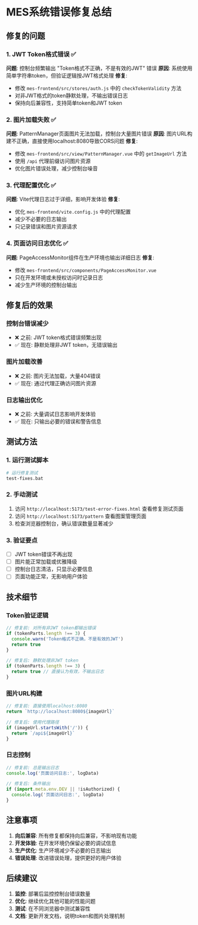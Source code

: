 # MES系统错误修复总结

## 修复的问题

### 1. JWT Token格式错误 ✅
**问题**: 控制台频繁输出 "Token格式不正确，不是有效的JWT" 错误
**原因**: 系统使用简单字符串token，但验证逻辑按JWT格式处理
**修复**: 
- 修改 `mes-frontend/src/stores/auth.js` 中的 `checkTokenValidity` 方法
- 对非JWT格式的token静默处理，不输出错误日志
- 保持向后兼容性，支持简单token和JWT token

### 2. 图片加载失败 ✅
**问题**: PatternManager页面图片无法加载，控制台大量图片错误
**原因**: 图片URL构建不正确，直接使用localhost:8080导致CORS问题
**修复**:
- 修改 `mes-frontend/src/view/PatternManager.vue` 中的 `getImageUrl` 方法
- 使用 `/api` 代理前缀访问图片资源
- 优化图片错误处理，减少控制台噪音

### 3. 代理配置优化 ✅
**问题**: Vite代理日志过于详细，影响开发体验
**修复**:
- 优化 `mes-frontend/vite.config.js` 中的代理配置
- 减少不必要的日志输出
- 只记录错误和图片资源请求

### 4. 页面访问日志优化 ✅
**问题**: PageAccessMonitor组件在生产环境也输出详细日志
**修复**:
- 修改 `mes-frontend/src/components/PageAccessMonitor.vue`
- 只在开发环境或未授权访问时记录日志
- 减少生产环境的控制台输出

## 修复后的效果

### 控制台错误减少
- ❌ 之前: JWT token格式错误频繁出现
- ✅ 现在: 静默处理非JWT token，无错误输出

### 图片加载改善
- ❌ 之前: 图片无法加载，大量404错误
- ✅ 现在: 通过代理正确访问图片资源

### 日志输出优化
- ❌ 之前: 大量调试日志影响开发体验
- ✅ 现在: 只输出必要的错误和警告信息

## 测试方法

### 1. 运行测试脚本
```bash
# 运行修复测试
test-fixes.bat
```

### 2. 手动测试
1. 访问 `http://localhost:5173/test-error-fixes.html` 查看修复测试页面
2. 访问 `http://localhost:5173/pattern` 查看图案管理页面
3. 检查浏览器控制台，确认错误数量显著减少

### 3. 验证要点
- [ ] JWT token错误不再出现
- [ ] 图片能正常加载或优雅降级
- [ ] 控制台日志清洁，只显示必要信息
- [ ] 页面功能正常，无影响用户体验

## 技术细节

### Token验证逻辑
```javascript
// 修复前: 对所有非JWT token都输出错误
if (tokenParts.length !== 3) {
  console.warn('Token格式不正确，不是有效的JWT')
  return true
}

// 修复后: 静默处理非JWT token
if (tokenParts.length !== 3) {
  return true // 直接认为有效，不输出日志
}
```

### 图片URL构建
```javascript
// 修复前: 直接使用localhost:8080
return `http://localhost:8080${imageUrl}`

// 修复后: 使用代理路径
if (imageUrl.startsWith('/')) {
  return `/api${imageUrl}`
}
```

### 日志控制
```javascript
// 修复前: 总是输出日志
console.log('页面访问日志:', logData)

// 修复后: 条件输出
if (import.meta.env.DEV || !isAuthorized) {
  console.log('页面访问日志:', logData)
}
```

## 注意事项

1. **向后兼容**: 所有修复都保持向后兼容，不影响现有功能
2. **开发体验**: 在开发环境仍保留必要的调试信息
3. **生产优化**: 生产环境减少不必要的日志输出
4. **错误处理**: 改进错误处理，提供更好的用户体验

## 后续建议

1. **监控**: 部署后监控控制台错误数量
2. **优化**: 继续优化其他可能的性能问题
3. **测试**: 在不同浏览器中测试兼容性
4. **文档**: 更新开发文档，说明token和图片处理机制
